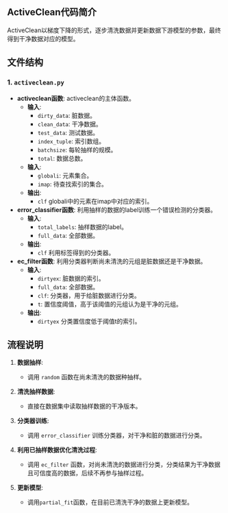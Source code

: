 ## ActiveClean代码简介
ActiveClean以梯度下降的形式，逐步清洗数据并更新数据下游模型的参数，最终得到干净数据对应的模型。
## 文件结构
### 1. `activeclean.py`
- **activeclean函数**: activeclean的主体函数。
    - **输入**:
      - `dirty_data`: 脏数据。
      - `clean_data`: 干净数据。
      - `test_data`: 测试数据。
      - `index_tuple`: 索引数组。
      - `batchsize`: 每轮抽样的规模。
      - `total`: 数据总数。
    - **输入**:
      - `globali`: 元素集合。
      - `imap`: 待查找索引的集合。
    - **输出**:
      - `clf` globali中的元素在imap中对应的索引。
- **error_classifier函数**: 利用抽样的数据的label训练一个错误检测的分类器。
    - **输入**:
      - `total_labels`: 抽样数据的label。
      - `full_data`: 全部数据。
    - **输出**:
      - `clf` 利用标签得到的分类器。
- **ec_filter函数**: 利用分类器判断尚未清洗的元组是脏数据还是干净数据。
    - **输入**:
      - `dirtyex`: 脏数据的索引。
      - `full_data`: 全部数据。
      - `clf`: 分类器，用于给脏数据进行分类。
      - `t`: 置信度阈值，高于该阈值的元组认为是干净的元组。
    - **输出**:
      - `dirtyex` 分类置信度低于阈值t的索引。

## 流程说明
1. **数据抽样**:
   - 调用 `random` 函数在尚未清洗的数据种抽样。

2. **清洗抽样数据**:
   - 直接在数据集中读取抽样数据的干净版本。

3. **分类器训练**:
   - 调用 `error_classifier` 训练分类器，对干净和脏的数据进行分类。

4. **利用已抽样数据优化清洗过程**:
   - 调用 `ec_filter` 函数，对尚未清洗的数据进行分类，分类结果为干净数据且可信度高的数据，后续不再参与抽样过程。

5. **更新模型**:
   - 调用`partial_fit`函数，在目前已清洗干净的数据上更新模型。
